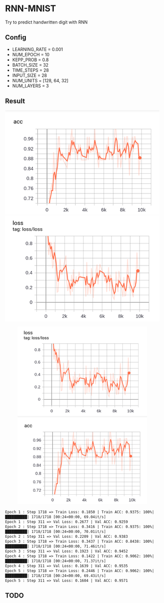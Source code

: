 # RNN-MNIST
Try to predict handwritten digit with RNN

## Config
* LEARNING_RATE = 0.001
* NUM_EPOCH = 10
* KEPP_PROB = 0.8
* BATCH_SIZE = 32
* TIME_STEPS = 28  
* INPUT_SIZE = 28 
* NUM_UNITS = [128, 64, 32]
* NUM_LAYERS = 3

## Result

![acc](./docs/acc.png) ![loss](./docs/loss.png)

<center>
<figure>
<img src="https://github.com/alexchungio/RNN-MNIST/blob/master/docs/loss.png" />
  </br>
<img src="https://github.com/alexchungio/RNN-MNIST/blob/master/docs/acc.png" />
</figure>
</center>

```
Epoch 1 : Step 1718 => Train Loss: 0.1850 | Train ACC: 0.9375: 100%|██████████| 1718/1718 [00:24<00:00, 69.04it/s]
Epoch 1 : Step 311 => Val Loss: 0.2677 | Val ACC: 0.9259 
Epoch 2 : Step 1718 => Train Loss: 0.3416 | Train ACC: 0.9375: 100%|██████████| 1718/1718 [00:24<00:00, 70.01it/s]
Epoch 2 : Step 311 => Val Loss: 0.2209 | Val ACC: 0.9383 
Epoch 3 : Step 1718 => Train Loss: 0.3437 | Train ACC: 0.8438: 100%|██████████| 1718/1718 [00:24<00:00, 71.46it/s]
Epoch 3 : Step 311 => Val Loss: 0.1923 | Val ACC: 0.9452 
Epoch 4 : Step 1718 => Train Loss: 0.1422 | Train ACC: 0.9062: 100%|██████████| 1718/1718 [00:24<00:00, 71.37it/s]
Epoch 4 : Step 311 => Val Loss: 0.1639 | Val ACC: 0.9535 
Epoch 5 : Step 1718 => Train Loss: 0.2446 | Train ACC: 0.9062: 100%|██████████| 1718/1718 [00:24<00:00, 69.43it/s]
Epoch 5 : Step 311 => Val Loss: 0.1604 | Val ACC: 0.9571 
```

## TODO
